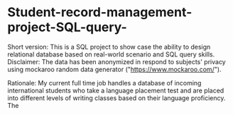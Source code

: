 # Student-record-management-project-SQL-query-
Short version: This is a SQL project to show case the ability to design relational database based on real-world scenario and SQL query skills. 
Disclaimer: The data has been anonymized in respond to subjects' privacy using mockaroo random data generator ("https://www.mockaroo.com/"). 

Rationale: My current full time job handles a database of incoming international students who take a language placement test and are placed into different levels of writing classes based on their language proficiency. The 
